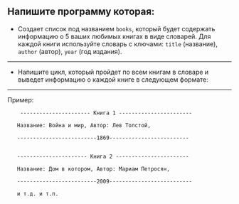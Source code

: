## Напишите программу которая:

  + Создает список под названием ``books``, который будет содержать информацию о 5 ваших любимых книгах в виде 
    словарей. Для каждой книги используйте словарь с ключами: ``title`` (название), ``author`` (автор), ``year`` (год издания).
______
  + Напишите цикл, который пройдет по всем книгам в словаре и выведет информацию о каждой книге в следующем формате:
______
Пример:
    

        ---------------------- Книга 1 -----------------------
 
       Название: Война и мир, Автор: Лев Толстой,
 
       -------------------------1869-------------------------
       

       ---------------------- Книга 2 -----------------------
  
       Название: Дом в котором, Автор: Мариам Петросян,
 
       -------------------------2009--------------------------
 
       и т.д. и т.п.
